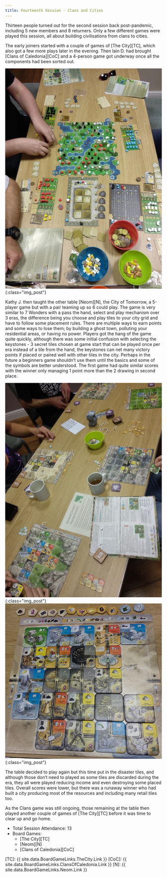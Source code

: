 ```yaml
---
title: Fourteenth Session - Clans and Cities
---
```


Thirteen people turned out for the second session back post-pandemic, including 5 new members and 8 returners.
Only a few different games were played this session, all about building civilisations from clans to cities.

The early joiners started with a couple of games of [The City][TC], which also got a few more plays later in the evening.
Then Iain D. had brought [Clans of Caledonia][CoC] and a 4-person game got underway once all the components had been sorted out.

![Clans of Caledonia](/images/posts/2021_09_08/ClansOfCaledonia01.jpg "Clans of Caledonia"){:class="img_post"}

Kathy J. then taught the other table [Neom][N], the City of Tomorrow, a 5-player game but with a pair teaming up so 6 could play.
The game is very similar to 7 Wonders with a pass the hand, select and play mechanism over 3 eras, the difference being you choose and play tiles to your city grid and have to follow some placement rules.
There are multiple ways to earn points and some ways to lose them; by building a ghost town, polluting your residential areas, or having no power.
Players got the hang of the game quite quickly, although there was some initial confusion with selecting the keystones - 3 secret tiles chosen at game start that can be played once per era instead of a tile from the hand, the keystones can net many victory points if placed or paired well with other tiles in the city.
Perhaps in the future a beginners game shouldn’t use them until the basics and some of the symbols are better understood.
The first game had quite similar scores with the winner only managing 1 point more than the 2 drawing in second place.

![Neom](/images/posts/2021_09_08/Neom01.jpg "Neom"){:class="img_post"}
![Neom](/images/posts/2021_09_08/Neom02.jpg "Neom"){:class="img_post"}

The table decided to play again but this time put in the disaster tiles, and although those don’t need to played as some tiles are discarded during the era, they all were played reducing income and even destroying some placed tiles.
Overall scores were lower, but there was a runaway winner who had built a city producing most of the resources and including many retail tiles too.

As the Clans game was still ongoing, those remaining at the table then played another couple of games of [The City][TC] before it was time to clear up and go home.


* Total Session Attendance: 13
* Board Games:
    * [The City][TC]
    * [Neom][N]
    * [Clans of Caledonia][CoC]

[TC]: {{ site.data.BoardGameLinks.TheCity.Link }}
[CoC]: {{ site.data.BoardGameLinks.ClansOfCaledonia.Link }}
[N]: {{ site.data.BoardGameLinks.Neom.Link }}


[Contact]: /Contact.html
